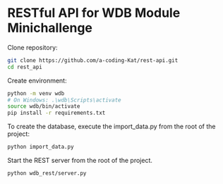 # RESTful API for WDB Module Minichallenge

Clone repository:
```bash
git clone https://github.com/a-coding-Kat/rest-api.git
cd rest_api
```

Create environment:
```bash
python -m venv wdb
# On Windows: .\wdb\Scripts\activate
source wdb/bin/activate
pip install -r requirements.txt
```

To create the database, execute the import_data.py from the root of the project:
```bash
python import_data.py
```

Start the REST server from the root of the project.
```bash
python wdb_rest/server.py
```